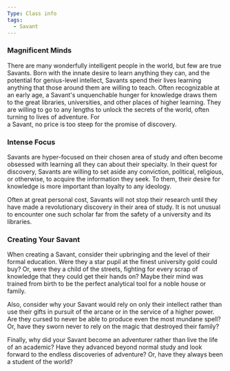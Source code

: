 ```yaml
---
Type: Class info
tags:
  - Savant
---
```

### Magnificent Minds

There are many wonderfully intelligent people in the world, but few are true Savants. Born with the innate desire to learn anything they can, and the potential for genius-level intellect, Savants spend their lives learning anything that those around them are willing to teach. Often recognizable at an early age, a Savant's unquenchable hunger for knowledge draws them to the great libraries, universities, and other places of higher learning. They are willing to go to any lengths to unlock the secrets of the world, often turning to lives of adventure. For  
a Savant, no price is too steep for the promise of discovery.

### Intense Focus

Savants are hyper-focused on their chosen area of study and often become obsessed with learning all they can about their specialty. In their quest for discovery, Savants are willing to set aside any conviction, political, religious, or otherwise, to acquire the information they seek. To them, their desire for knowledge is more important than loyalty to any ideology.

Often at great personal cost, Savants will not stop their research until they have made a revolutionary discovery in their area of study. It is not unusual to encounter one such scholar far from the safety of a university and its libraries.

### Creating  Your Savant

When creating a Savant, consider their upbringing and the level of their formal education. Were they a star pupil at the finest university gold could buy? Or, were they a child of the streets, fighting for every scrap of knowledge that they could get their hands on? Maybe their mind was trained from birth to be the perfect analytical tool for a noble house or family.

Also, consider why your Savant would rely on only their intellect rather than use their gifts in pursuit of the arcane or in the service of a higher power. Are they cursed to never be able to produce even the most mundane spell? Or, have they sworn never to rely on the magic that destroyed their family?

Finally, why did your Savant become an adventurer rather than live the life of an academic? Have they advanced beyond normal study and look forward to the endless discoveries of adventure? Or, have they always been a student of the world?

